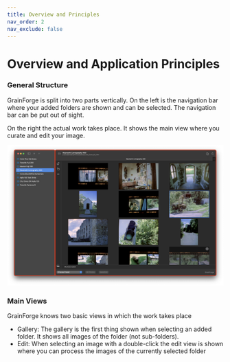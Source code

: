 ```yaml
---
title: Overview and Principles
nav_order: 2
nav_exclude: false
---
```


# Overview and Application Principles
### General Structure
GrainForge is split into two parts vertically. On the left is the navigation bar where your added folders are shown and can be selected. The navigation bar can be put out of sight.

On the right the actual work takes place. It shows the main view where you curate and edit your image.

![Navigation Split of GrainForge](/assets/images/nav_split.png)

### Main Views
GrainForge knows two basic views in which the work takes place
- Gallery: The gallery is the first thing shown when selecting an added folder. It shows all images of the folder (not sub-folders).
- Edit: When selecting an image with a double-click the edit view is shown where you can process the images of the currently selected folder